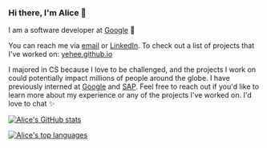 ### Hi there, I'm Alice 👋

I am a software developer at [Google](https://www.google.ca/) :seedling:

You can reach me via [email](mailto:aliceykim0828@gmail.com?Subject=Hi%20there!) or [LinkedIn](https://linkedin.com/in/yehee). To check out a list of projects that I've worked on: [yehee.github.io](https://yehee.github.io)

I majored in CS because I love to be challenged, and the projects I work on could potentially impact millions of people around the globe. I have previously interned at [Google](https://www.google.ca/) and [SAP](https://www.sap.com/canada/index.html). Feel free to reach out if you'd like to learn more about my experience or any of the projects I've worked on. I'd love to chat ✨

[![Alice's GitHub stats](https://github-readme-stats.vercel.app/api?username=yehee&hide=stars&show_icons=true&hide_title=true&count_private=true&include_all_commits=true)](https://yehee.github.io)

[![Alice's top languages](https://github-readme-stats.vercel.app/api/top-langs/?username=yehee&layout=compact&hide_title=true)](https://github.com/anuraghazra/github-readme-stats)
